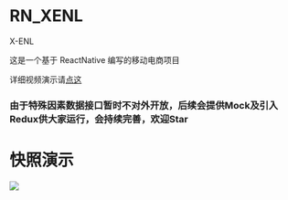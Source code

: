 # RN_XENL
X-ENL

这是一个基于 ReactNative 编写的移动电商项目

详细视频演示请[点这](//github.com/itenl/RN_XENL/blob/master/snapshot/snapshot_1.gif)

### 由于特殊因素数据接口暂时不对外开放，后续会提供Mock及引入Redux供大家运行，会持续完善，欢迎Star

# 快照演示

<img src="https://github.com/itenl/RN_XENL/blob/master/snapshot/snapshot_2.gif" />


